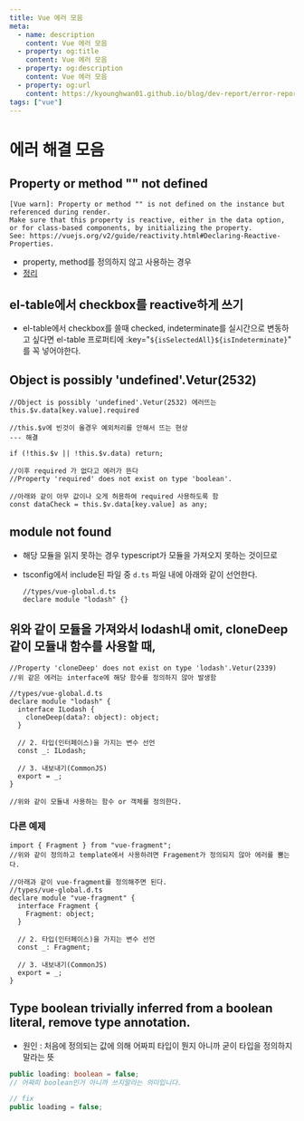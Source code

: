 ```yaml
---
title: Vue 에러 모음
meta:
  - name: description
    content: Vue 에러 모음
  - property: og:title
    content: Vue 에러 모음
  - property: og:description
    content: Vue 에러 모음
  - property: og:url
    content: https://kyounghwan01.github.io/blog/dev-report/error-report/Vue/
tags: ["vue"]
---
```


# 에러 해결 모음

## Property or method "" not defined

```
[Vue warn]: Property or method "" is not defined on the instance but referenced during render.
Make sure that this property is reactive, either in the data option,
or for class-based components, by initializing the property.
See: https://vuejs.org/v2/guide/reactivity.html#Declaring-Reactive-Properties.
```

- property, method를 정의하지 않고 사용하는 경우
- [정리](https://kyounghwan01.github.io/blog/Vue/vue/property-not-defined/)

## el-table에서 checkbox를 reactive하게 쓰기

- el-table에서 checkbox를 쓸때 checked, indeterminate를 실시간으로 변동하고 싶다면
  el-table 프로퍼티에 :key="`${isSelectedAll}${isIndeterminate}`" 를 꼭 넣어야한다.

## Object is possibly 'undefined'.Vetur(2532)

```tsx
//Object is possibly 'undefined'.Vetur(2532) 에러뜨는
this.$v.data[key.value].required

//this.$v에 빈것이 올경우 예외처리를 안해서 뜨는 현상
--- 해결

if (!this.$v || !this.$v.data) return;

//이후 required 가 없다고 에러가 뜬다
//Property 'required' does not exist on type 'boolean'.

//아래와 같이 아무 값이나 오게 허용하여 required 사용하도록 함
const dataCheck = this.$v.data[key.value] as any;
```

## module not found

- 해당 모듈을 읽지 못하는 경우 typescript가 모듈을 가져오지 못하는 것이므로
- tsconfig에서 include된 파일 중 `d.ts` 파일 내에 아래와 같이 선언한다.

  ```tsx
  //types/vue-global.d.ts
  declare module "lodash" {}
  ```

## 위와 같이 모듈을 가져와서 lodash내 omit, cloneDeep 같이 모듈내 함수를 사용할 때,

```tsx
//Property 'cloneDeep' does not exist on type 'lodash'.Vetur(2339)
//위 같은 에러는 interface에 해당 함수를 정의하지 않아 발생함

//types/vue-global.d.ts
declare module "lodash" {
  interface ILodash {
    cloneDeep(data?: object): object;
  }

  // 2. 타입(인터페이스)을 가지는 변수 선언
  const _: ILodash;

  // 3. 내보내기(CommonJS)
  export = _;
}

//위와 같이 모듈내 사용하는 함수 or 객체를 정의한다.
```

### 다른 예제

```tsx
import { Fragment } from "vue-fragment";
//위와 같이 정의하고 template에서 사용하려면 Fragement가 정의되지 않아 에러를 뿜는다.

//아래과 같이 vue-fragment를 정의해주면 된다.
//types/vue-global.d.ts
declare module "vue-fragment" {
  interface Fragment {
    Fragment: object;
  }

  // 2. 타입(인터페이스)을 가지는 변수 선언
  const _: Fragment;

  // 3. 내보내기(CommonJS)
  export = _;
}
```

## Type boolean trivially inferred from a boolean literal, remove type annotation.

- 원인 : 처음에 정의되는 값에 의해 어짜피 타입이 뭔지 아니까 굳이 타입을 정의하지 말라는 뜻

```ts
public loading: boolean = false;
// 어짜피 boolean인거 아니까 쓰지말라는 의미입니다.

// fix
public loading = false;
```
